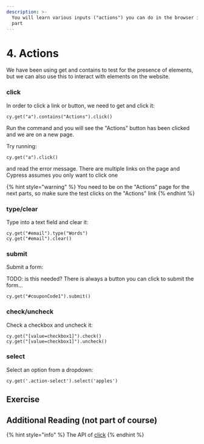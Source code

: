 ```yaml
---
description: >-
  You will learn various inputs ("actions") you can do in the browser in this
  part
---
```


# 4. Actions

We have been using get and contains to test for the presence of elements, but we can also use this to interact with elements on the website.

### click

In order to click a link or button, we need to get and click it:

```text
cy.get("a").contains("Actions").click()
```

Run the command and you will see the "Actions" button has been clicked and we are on a new page.

Try running:

```text
cy.get("a").click()
```

 and read the error message. There are multiple links on the page and Cypress assumes you only want to click one

{% hint style="warning" %}
You need to be on the "Actions" page for the next parts, so make sure the test clicks on the "Actions" link 
{% endhint %}

### type/clear

Type into a text field and clear it:

```text
cy.get("#email").type("Words")
cy.get("#email").clear()
```

### submit

Submit a form:

TODO: is this needed? There is always a button you can click to submit the form...

```text
cy.get("#couponCode1").submit()
```

### check/uncheck

Check a checkbox and uncheck it:

```text
cy.get("[value=checkbox1]").check()
cy.get("[value=checkbox1]").uncheck()
```

### select

Select an option from a dropdown:

```text
cy.get('.action-select').select('apples')
```

## Exercise



## Additional Reading \(not part of course\)

{% hint style="info" %}
The API of [click](https://docs.cypress.io/api/commands/click.html#Syntax)
{% endhint %}

